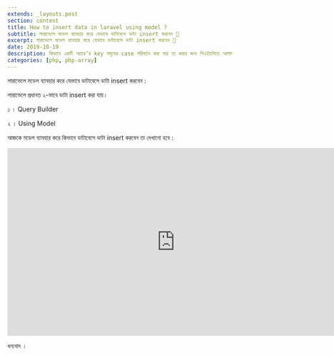 ```yaml
---
extends: _layouts.post
section: content
title: How to insert data in laravel using model ?
subtitle: লারাভেলে মডেল ব্যাবহার করে যেভাবে ডাটাবেসে ডাটা insert করবেন 🤖
excerpt: লারাভেলে মডেল ব্যাবহার করে যেভাবে ডাটাবেসে ডাটা insert করবেন 🤖
date: 2019-10-19
description: কিভাবে একটি অ্যারে’র key সমূহের case পরিবর্তন করা যায় তা করার জন্য পিএইচপিতে আলাদা একটি বিল্ডইন ফাংশন আছে । ফাংশনটির নাম হল array_change_key_case()
categories: [php, php-array]
---
```


লারাভেলে মডেল ব্যাবহার করে যেভাবে ডাটাবেসে ডাটা insert করবেন :

লারাভেলে প্রধানত ২-ভাবে ডাটা insert করা যায়।

১ । Query Builder

২ । Using Model

আজকে মডেল ব্যাবহার করে কিভাবে ডাটাবেসে ডাটা insert করবেন তা দেখানো হবে :

<iframe width="750" height="422" src="https://www.youtube.com/embed/6VL47UCrgAI" frameborder="0" allow="accelerometer; autoplay; encrypted-media; gyroscope; picture-in-picture" allowfullscreen></iframe>

ধন্যবাদ ।
